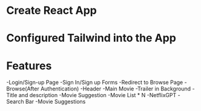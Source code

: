 # Create React App

# Configured Tailwind into the App

# Features

-Login/Sign-up Page
-Sign In/Sign up Forms
-Redirect to Browse Page
-Browse(After Authentication)
-Header
-Main Movie
-Trailer in Background
-Title and description
-Movie Suggestion
-Movie List \* N
-NetflixGPT
-Search Bar
-Movie Suggestions
